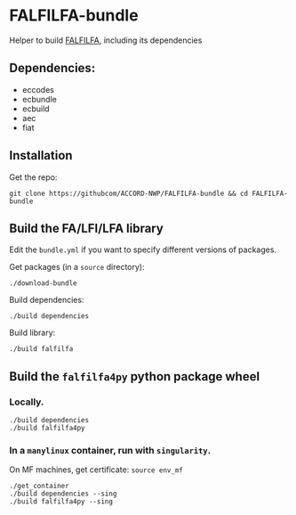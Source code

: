 FALFILFA-bundle
===============

Helper to build [FALFILFA](https://github.com/ACCORD-NWP/FALFILFA), including its dependencies

Dependencies:
-------------

* eccodes
* ecbundle
* ecbuild
* aec
* fiat

Installation
------------

Get the repo:
```
git clone https://githubcom/ACCORD-NWP/FALFILFA-bundle && cd FALFILFA-bundle
```

Build the FA/LFI/LFA library
----------------------------

Edit the `bundle.yml` if you want to specify different versions of packages.

Get packages (in a `source` directory):
```
./download-bundle
```

Build dependencies:
```
./build dependencies
```

Build library:
```
./build falfilfa
```

Build the `falfilfa4py` python package wheel
--------------------------------------------

### Locally.

```
./build dependencies
./build falfilfa4py
```

### In a `manylinux` container, run with `singularity`.

On MF machines, get certificate: `source env_mf`

```
./get_container
./build dependencies --sing
./build falfilfa4py --sing
```

